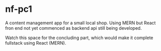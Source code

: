 # nf-pc1

A content management app for a small local shop. Using MERN but React fron end not yet commenced as backend api still being developed. 

Watch this space for the concluding part, which would make it complete fullstack using React (MERN).
